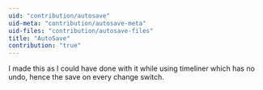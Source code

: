 ```yaml
---
uid: "contribution/autosave"
uid-meta: "contribution/autosave-meta"
uid-files: "contribution/autosave-files"
title: "AutoSave"
contribution: "true"
---
```


I made this as I could have done with it while using timeliner which has no undo, hence the save on every change switch.